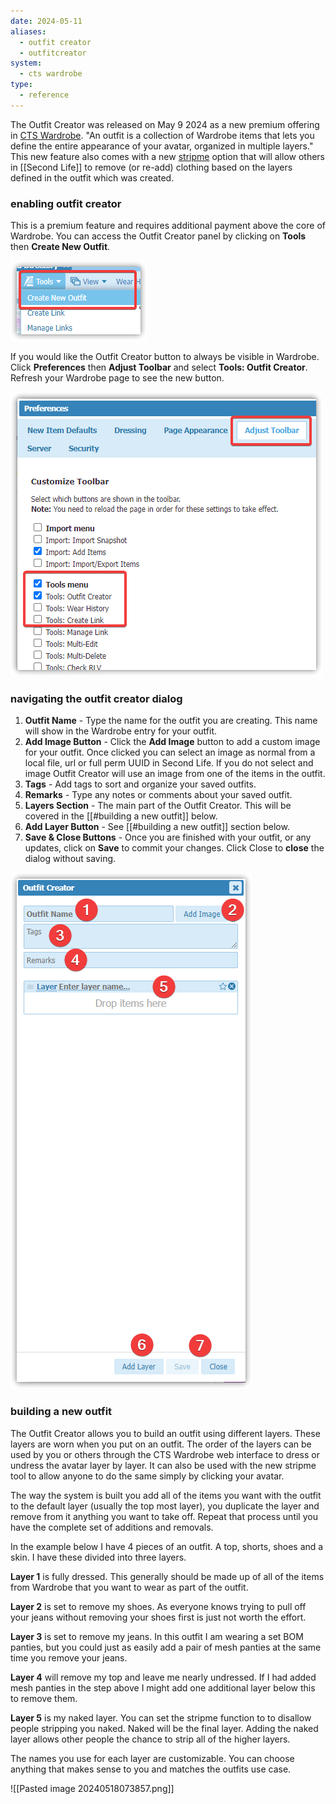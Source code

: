 ```yaml
---
date: 2024-05-11
aliases:
  - outfit creator
  - outfitcreator
system:
  - cts wardrobe
type:
  - reference
---
```

The Outfit Creator was released on May 9 2024 as a new premium offering in [CTS Wardrobe](cts-wardrobe.md). "An outfit is a collection of Wardrobe items that lets you define the entire appearance of your avatar, organized in multiple layers." This new feature also comes with a new [stripme](stripme.md) option that will allow others in [[Second Life]] to remove (or re-add) clothing based on the layers defined in the outfit which was created.

### enabling outfit creator

This is a premium feature and requires additional payment above the core of Wardrobe. You can access the Outfit Creator panel by clicking on **Tools** then **Create New Outfit**.

![image](images/20240511104429.png)

If you would like the Outfit Creator button to always be visible in Wardrobe. Click **Preferences** then **Adjust Toolbar** and select **Tools: Outfit Creator**. Refresh your Wardrobe page to see the new button.

![image](images/20240511104618.png)

### navigating the outfit creator dialog

1. **Outfit Name** - Type the name for the outfit you are creating. This name will show in the Wardrobe entry for your outfit.
2. **Add Image Button** - Click the **Add Image** button to add a custom image for your outfit. Once clicked you can select an image as normal from a local file, url or full perm UUID in Second Life. If you do not select and image Outfit Creator will use an image from one of the items in the outfit.
3. **Tags** - Add tags to sort and organize your saved outfits. 
4. **Remarks** - Type any notes or comments about your saved outfit.
5. **Layers Section** - The main part of the Outfit Creator. This will be covered in the [[#building a new outfit]] below.
6. **Add Layer Button** - See [[#building a new outfit]] section below.
7. **Save & Close Buttons** - Once you are finished with your outfit, or any updates, click on **Save** to commit your changes. Click Close to **close** the dialog without saving.

![image](images/20240511110014.png)

### building a new outfit

The Outfit Creator allows you to build an outfit using different layers. These layers are worn when you put on an outfit. The order of the layers can be used by you or others through the CTS Wardrobe web interface to dress or undress the avatar layer by layer. It can also be used with the new stripme tool to allow anyone to do the same simply by clicking your avatar.

The way the system is built you add all of the items you want with the outfit to the default layer (usually the top most layer), you duplicate the layer and remove from it anything you want to take off. Repeat that process until you have the complete set of additions and removals.

In the example below I have 4 pieces of an outfit. A top, shorts, shoes and a skin. I have these divided into three layers. 

**Layer 1** is fully dressed. This generally should be made up of all of the items from Wardrobe that you want to wear as part of the outfit. 

**Layer 2** is set to remove my shoes. As everyone knows trying to pull off your jeans without removing your shoes first is just not worth the effort.

**Layer 3** is set to remove my jeans. In this outfit I am wearing a set BOM panties, but you could just as easily add a pair of mesh panties at the same time you remove your jeans.

**Layer 4** will remove my top and leave me nearly undressed. If I had added mesh panties in the step above I might add one additional layer below this to remove them.

**Layer 5** is my naked layer. You can set the stripme function to to disallow people stripping you naked. Naked will be the final layer. Adding the naked layer allows other people the chance to strip all of the higher layers.

The names you use for each layer are customizable. You can choose anything that makes sense to you and matches the outfits use case.

![[Pasted image 20240518073857.png]]